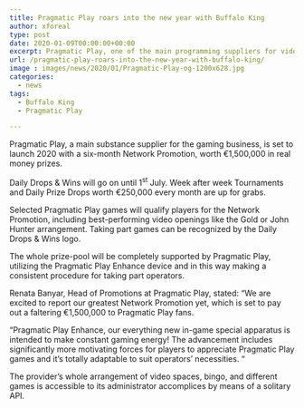 ```yaml
---
title: Pragmatic Play roars into the new year with Buffalo King
author: xforeal 
type: post
date: 2020-01-09T00:00:00+00:00
excerpt: Pragmatic Play, one of the main programming suppliers for video openings, live gambling club and bingo, has propelled its most recent hit, Buffalo King
url: /pragmatic-play-roars-into-the-new-year-with-buffalo-king/
image : images/news/2020/01/Pragmatic-Play-og-1200x628.jpg
categories:
  - news
tags:
  - Buffalo King
  - Pragmatic Play

---
```

Pragmatic Play, a main substance supplier for the gaming business, is set to launch 2020 with a six-month Network Promotion, worth €1,500,000 in real money prizes.

Daily Drops & Wins will go on until 1<sup>st</sup> July. Week after week Tournaments and Daily Prize Drops worth €250,000 every month are up for grabs.

Selected Pragmatic Play games will qualify players for the Network Promotion, including best-performing video openings like the Gold or John Hunter arrangement. Taking part games can be recognized by the Daily Drops & Wins logo.

The whole prize-pool will be completely supported by Pragmatic Play, utilizing the Pragmatic Play Enhance device and in this way making a consistent procedure for taking part operators.

Renata Banyar, Head of Promotions at Pragmatic Play, stated: “We are excited to report our greatest Network Promotion yet, which is set to pay out a faltering €1,500,000 to Pragmatic Play fans.

“Pragmatic Play Enhance, our everything new in-game special apparatus is intended to make constant gaming energy! The advancement includes significantly more motivating forces for players to appreciate Pragmatic Play games and it’s totally adaptable to suit operators’ necessities. “

The provider’s whole arrangement of video spaces, bingo, and different games is accessible to its administrator accomplices by means of a solitary API.